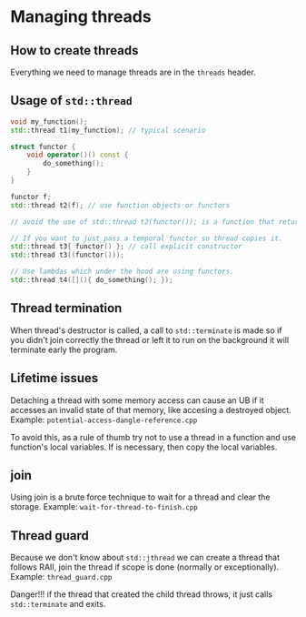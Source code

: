 # Managing threads

## How to create threads

Everything we need to manage threads are in the `threads` header.

## Usage of `std::thread`

```C++
void my_function();
std::thread t1(my_function); // typical scenario

struct functor {
    void operator()() const {
        do_something();
    }
}

functor f;
std::thread t2(f); // use function objects or functors

// avoid the use of std::thread t2(functor()); is a function that returns a thread and takes as an argument a pointer to function without parameters and that returns a functor (is a type definition. function type).

// If you want to just pass a temporal functor so thread copies it.
std::thread t3{ functor() }; // call explicit constructor
std::thread t3((functor()));

// Use lambdas which under the hood are using functors.
std::thread t4([](){ do_something(); });
```

## Thread termination

When thread's destructor is called, a call to `std::terminate` is made so if you didn't join correctly the thread or left it to run on the background it will terminate early the program.

## Lifetime issues

Detaching a thread with some memory access can cause an UB if it accesses an invalid state of that memory, like accesing a destroyed object. Example: `potential-access-dangle-reference.cpp`

To avoid this, as a rule of thumb try not to use a thread in a function and use function's local variables. If is necessary, then copy the local variables.

## join

Using join is a brute force technique to wait for a thread and clear the storage. Example: `wait-for-thread-to-finish.cpp`

## Thread guard

Because we don't know about `std::jthread` we can create a thread that follows RAII, join the thread if scope is done (normally or exceptionally). Example: `thread_guard.cpp`

Danger!!! if the thread that created the child thread throws, it just calls `std::terminate` and exits.
